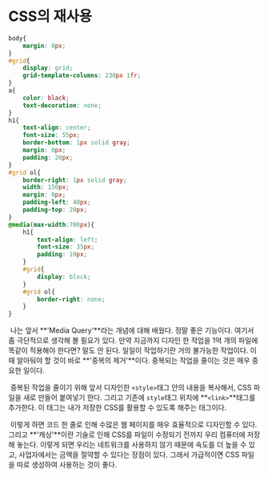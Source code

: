 # CSS의 재사용



```css
body{
    margin: 0px;
}
#grid{
    display: grid;
    grid-template-columns: 230px 1fr;
}
a{
    color: black;
    text-decoration: none;
}
h1{
    text-align: center;
    font-size: 55px;
    border-bottom: 1px solid gray;
    margin: 0px;
    padding: 20px;
}
#grid ol{
    border-right: 1px solid gray;
    width: 150px;
    margin: 0px;
    padding-left: 40px;
    padding-top: 20px;
}
@media(max-width:700px){
    h1{
        text-align: left;
        font-size: 35px;
        padding: 10px;
    }
    #grid{
        display: block;
    }
    #grid ol{
        border-right: none;
    }
}
```

​	나는 앞서 **'Media Query'**라는 개념에 대해 배웠다. 정말 좋은 기능이다. 여기서 좀 극단적으로 생각해 볼 필요가 있다. 만약 지금까지 디자인 한 작업을 1억 개의 파일에 똑같이 적용해야 한다면? 말도 안 된다. 일일이 작업하기란 거의 불가능한 작업이다. 이때 알아둬야 할 것이 바로 **'중복의 제거'**이다. 중복되는 작업을 줄이는 것은 매우 중요한 일이다.

​	중복된 작업을 줄이기 위해 앞서 디자인한 `<style>`태그 안의 내용을 복사해서, CSS 파일을 새로 만들어 붙여넣기 한다. 그리고 기존에 `style`태그 위치에 **`<link>`**태그를 추가한다. 이 태그는 내가 저장한 CSS를 활용할 수 있도록 해주는 태그이다.

​	이렇게 하면 코드 한 줄로 인해 수많은 웹 페이지를 매우 효율적으로 디자인할 수 있다. 그리고 **'캐싱'**이란 기술로 인해 CSS를 파일이 수정되기 전까지 우리 컴퓨터에 저장해 놓는다. 이렇게 되면 우리는 네트워크를 사용하지 않기 때문에 속도를 더 높을 수 있고, 사업자에서는 금액을 절약할 수 있다는 장점이 있다. 그래서 가급적이면 CSS 파일을 따로 생성하여 사용하는 것이 좋다.
